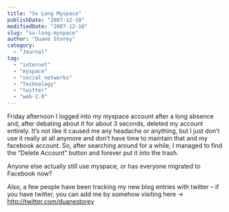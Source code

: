 ```yaml
---
title: "So Long Myspace"
publishDate: "2007-12-10"
modifiedDate: "2007-12-10"
slug: "so-long-myspace"
author: "Duane Storey"
category:
  - "Journal"
tag:
  - "internet"
  - "myspace"
  - "social networks"
  - "Technology"
  - "twitter"
  - "web-2.0"
---
```


Friday afternoon I logged into my myspace account after a long absence and, after debating about it for about 3 seconds, deleted my account entirely. It’s not like it caused me any headache or anything, but I just don’t use it really at all anymore and don’t have time to maintain that and my facebook account. So, after searching around for a while, I managed to find the “Delete Account” button and forever put it into the trash.

Anyone else actually still use myspace, or has everyone migrated to Facebook now?

Also, a few people have been tracking my new blog entries with twitter – if you have twitter, you can add me by somehow visiting here -&gt; http://twitter.com/duanestorey